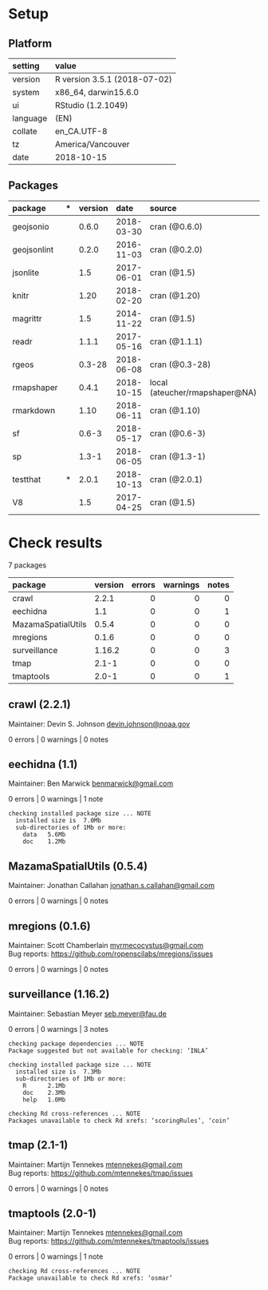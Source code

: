# Setup

## Platform

|setting  |value                        |
|:--------|:----------------------------|
|version  |R version 3.5.1 (2018-07-02) |
|system   |x86_64, darwin15.6.0         |
|ui       |RStudio (1.2.1049)           |
|language |(EN)                         |
|collate  |en_CA.UTF-8                  |
|tz       |America/Vancouver            |
|date     |2018-10-15                   |

## Packages

|package     |*  |version |date       |source                         |
|:-----------|:--|:-------|:----------|:------------------------------|
|geojsonio   |   |0.6.0   |2018-03-30 |cran (@0.6.0)                  |
|geojsonlint |   |0.2.0   |2016-11-03 |cran (@0.2.0)                  |
|jsonlite    |   |1.5     |2017-06-01 |cran (@1.5)                    |
|knitr       |   |1.20    |2018-02-20 |cran (@1.20)                   |
|magrittr    |   |1.5     |2014-11-22 |cran (@1.5)                    |
|readr       |   |1.1.1   |2017-05-16 |cran (@1.1.1)                  |
|rgeos       |   |0.3-28  |2018-06-08 |cran (@0.3-28)                 |
|rmapshaper  |   |0.4.1   |2018-10-15 |local (ateucher/rmapshaper@NA) |
|rmarkdown   |   |1.10    |2018-06-11 |cran (@1.10)                   |
|sf          |   |0.6-3   |2018-05-17 |cran (@0.6-3)                  |
|sp          |   |1.3-1   |2018-06-05 |cran (@1.3-1)                  |
|testthat    |*  |2.0.1   |2018-10-13 |cran (@2.0.1)                  |
|V8          |   |1.5     |2017-04-25 |cran (@1.5)                    |

# Check results

7 packages

|package            |version | errors| warnings| notes|
|:------------------|:-------|------:|--------:|-----:|
|crawl              |2.2.1   |      0|        0|     0|
|eechidna           |1.1     |      0|        0|     1|
|MazamaSpatialUtils |0.5.4   |      0|        0|     0|
|mregions           |0.1.6   |      0|        0|     0|
|surveillance       |1.16.2  |      0|        0|     3|
|tmap               |2.1-1   |      0|        0|     0|
|tmaptools          |2.0-1   |      0|        0|     1|

## crawl (2.2.1)
Maintainer: Devin S. Johnson <devin.johnson@noaa.gov>

0 errors | 0 warnings | 0 notes

## eechidna (1.1)
Maintainer: Ben Marwick <benmarwick@gmail.com>

0 errors | 0 warnings | 1 note 

```
checking installed package size ... NOTE
  installed size is  7.0Mb
  sub-directories of 1Mb or more:
    data   5.6Mb
    doc    1.2Mb
```

## MazamaSpatialUtils (0.5.4)
Maintainer: Jonathan Callahan <jonathan.s.callahan@gmail.com>

0 errors | 0 warnings | 0 notes

## mregions (0.1.6)
Maintainer: Scott Chamberlain <myrmecocystus@gmail.com>  
Bug reports: https://github.com/ropenscilabs/mregions/issues

0 errors | 0 warnings | 0 notes

## surveillance (1.16.2)
Maintainer: Sebastian Meyer <seb.meyer@fau.de>

0 errors | 0 warnings | 3 notes

```
checking package dependencies ... NOTE
Package suggested but not available for checking: ‘INLA’

checking installed package size ... NOTE
  installed size is  7.3Mb
  sub-directories of 1Mb or more:
    R      2.1Mb
    doc    2.3Mb
    help   1.0Mb

checking Rd cross-references ... NOTE
Packages unavailable to check Rd xrefs: ‘scoringRules’, ‘coin’
```

## tmap (2.1-1)
Maintainer: Martijn Tennekes <mtennekes@gmail.com>  
Bug reports: https://github.com/mtennekes/tmap/issues

0 errors | 0 warnings | 0 notes

## tmaptools (2.0-1)
Maintainer: Martijn Tennekes <mtennekes@gmail.com>  
Bug reports: https://github.com/mtennekes/tmaptools/issues

0 errors | 0 warnings | 1 note 

```
checking Rd cross-references ... NOTE
Package unavailable to check Rd xrefs: ‘osmar’
```

